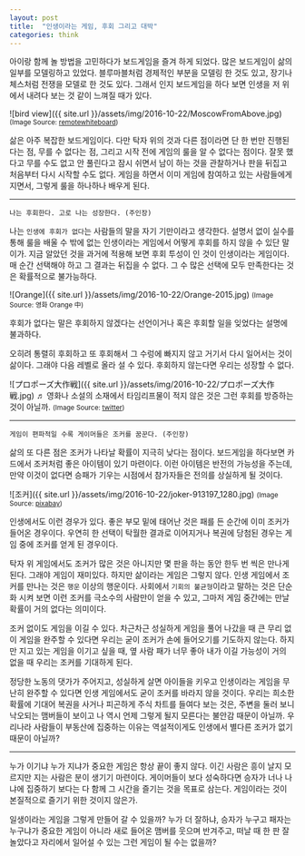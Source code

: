 ```yaml
---
layout: post
title:  "인생이라는 게임, 후회 그리고 대박"
categories: think
---
```


아이랑 함께 놀 방법을 고민하다가 보드게임을 즐겨 하게 되었다. 많은 보드게임이 삶의 일부를 모델링하고 있었다. 블루마블처럼 경제적인 부분을 모델링 한 것도 있고, 장기나 체스처럼 전쟁을 모델로 한 것도 있다. 그래서 인지 보드게임을 하다 보면 인생을 저 위에서 내려다 보는 것 같이 느껴질 때가 있다. 

![bird view]({{ site.url }}/assets/img/2016-10-22/MoscowFromAbove.jpg)
<small>(Image Source: [remotewhiteboard](http://remotewhiteboard.com/blog/wp-content/uploads/2013/01/MoscowFromAbove.jpg))</small>


삶은 아주 복잡한 보드게임이다. 다만 탁자 위의 것과 다른 점이라면 단 한 번만 진행된다는 점, 무를 수 없다는 점, 그리고 시작 전에 게임의 룰을 알 수 없다는 점이다. 잘못 했다고 무를 수도 없고 안 풀린다고 잠시 쉬면서 남이 하는 것을 관찰하거나 판을 뒤집고 처음부터 다시 시작할 수도 없다. 게임을 하면서 이미 게임에 참여하고 있는 사람들에게 지면서, 그렇게 룰을 하나하나 배우게 된다.

***

    나는 후회한다. 고로 나는 성장한다. (주인장)

나는 `인생에 후회가 없다`는 사람들의 말을 자기 기만이라고 생각한다. 설명서 없이 실수를 통해 룰을 배울 수 밖에 없는 인생이라는 게임에서 어떻게 후회를 하지 않을 수 있단 말이가. 지금 알았던 것을 과거에 적용해 보면 후회 투성이 인 것이 인생이라는 게임이다. 매 순간 선택해야 하고 그 결과는 뒤집을 수 없다. 그 수 많은 선택에 모두 만족한다는 것은 확률적으로 불가능하다. 

![Orange]({{ site.url }}/assets/img/2016-10-22/Orange-2015.jpg)
<small>(Image Source: 영화 Orange 中)</small>


후회가 없다는 말은 후회하지 않겠다는 선언이거나 혹은 후회할 일을 잊었다는 설명에 불과하다. 

오히려 통렬히 후회하고 또 후회해서 그 수렁에 빠지지 않고 거기서 다시 일어서는 것이 삶이다. 그래야 다음 레벨로 올라 설 수 있다. 후회하지 않는다면 우리는 성장할 수 없다. 

![プロポーズ大作戦]({{ site.url }}/assets/img/2016-10-22/プロポーズ大作戦.jpg)
♬ 영화나 소설의 소재에서 타임리프물이 적지 않은 것은 그런 후회를 방증하는 것이 아닐까.
<small>(Image Source: [twitter](https://twitter.com/yousei_da/status/493048930364448771))</small>

***

    게임이 편파적일 수록 게이머들은 조커를 꿈꾼다. (주인장)

삶의 또 다른 점은 조커가 나타날 확률이 지극히 낮다는 점이다. 보드게임을 하다보면 카드에서 조커처럼 좋은 아이템이 있기 마련이다. 이런 아이템은 반전의 가능성을 주는데, 만약 이것이 없다면 승패가 기우는 시점에서 참가자들은 전의를 상실하게 될 것이다. 

![조커]({{ site.url }}/assets/img/2016-10-22/joker-913197_1280.jpg)
<small>(Image Source: [pixabay](https://goo.gl/8OZ2dN))</small>


인생에서도 이런 경우가 있다. 좋은 부모 밑에 태어난 것은 패를 든 순간에 이미 조커가 들어온 경우이다. 우연히 한 선택이 탁월한 결과로 이어지거나 복권에 당첨된 경우는 게임 중에 조커를 얻게 된 경우이다. 

탁자 위 게임에서도 조커가 많은 것은 아니지만 몇 판을 하는 동안 한두 번 씩은 만나게 된다. 그래야 게임이 재미있다. 하지만 삶이라는 게임은 그렇지 않다. 인생 게임에서 조커를 만나는 것은 `행운` 이상의 행운이다. 사회에서 `기회의 불균형`이라고 말하는 것은 단순화 시켜 보면 이런 조커를 극소수의 사람만이 얻을 수 있고, 그마저 게임 중간에는 만날 확률이 거의 없다는 의미이다. 

조커 없이도 게임을 이길 수 있다. 차근차근 성실하게 게임을 풀어 나갔을 때 큰 무리 없이 게임을 완주할 수 있다면 우리는 굳이 조커가 손에 들어오기를 기도하지 않는다. 하지만 지고 있는 게임을 이기고 싶을 때, 옆 사람 패가 너무 좋아 내가 이길 가능성이 거의 없을 때 우리는 조커를 기대하게 된다. 

정당한 노동의 댓가가 주어지고, 성실하게 살면 아이들을 키우고 인생이라는 게임을 무난히 완주할 수 있다면 인생 게임에서도 굳이 조커를 바라지 않을 것이다. 우리는 희소한 확률에 기대어 복권을 사거나 피곤하게 주식 차트를 들여다 보는 것은, 주변을 둘러 보니 낙오되는 맴버들이 보이고 나 역시 언제 그렇게 될지 모른다는 불안감 때문이 아닐까. 우리나라 사람들이 부동산에 집중하는 이유는 역설적이게도 인생에서 별다른 조커가 없기 때문이 아닐까? 

***

누가 이기냐 누가 지냐가 중요한 게임은 항상 끝이 좋지 않다. 이긴 사람은 흥이 날지 모르지만 지는 사람은 분이 생기기 마련이다. 게이머들이 보다 성숙하다면 승자가 너나 나냐에 집중하기 보다는 다 함께 그 시간을 즐기는 것을 목표로 삼는다. 게임이라는 것이 본질적으로 즐기기 위한 것이지 않은가. 

일생이라는 게임을 그렇게 만들어 갈 수 있을까? 누가 더 잘하냐, 승자가 누구고 패자는 누구냐가 중요한 게임이 아니라 새로 들어온 맴버를 웃으며 반겨주고, 떠날 때 한 판 잘 놀았다고 자리에서 일어설 수 있는 그런 게임이 될 수는 없을까?